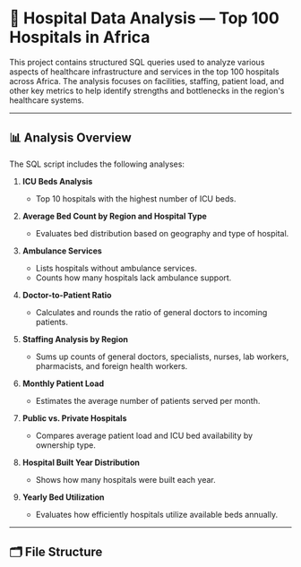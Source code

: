 # 🏥 Hospital Data Analysis — Top 100 Hospitals in Africa

This project contains structured SQL queries used to analyze various aspects of healthcare infrastructure and services in the top 100 hospitals across Africa. The analysis focuses on facilities, staffing, patient load, and other key metrics to help identify strengths and bottlenecks in the region's healthcare systems.

---

## 📊 Analysis Overview

The SQL script includes the following analyses:

1. **ICU Beds Analysis**
   - Top 10 hospitals with the highest number of ICU beds.

2. **Average Bed Count by Region and Hospital Type**
   - Evaluates bed distribution based on geography and type of hospital.

3. **Ambulance Services**
   - Lists hospitals without ambulance services.
   - Counts how many hospitals lack ambulance support.

4. **Doctor-to-Patient Ratio**
   - Calculates and rounds the ratio of general doctors to incoming patients.

5. **Staffing Analysis by Region**
   - Sums up counts of general doctors, specialists, nurses, lab workers, pharmacists, and foreign health workers.

6. **Monthly Patient Load**
   - Estimates the average number of patients served per month.

7. **Public vs. Private Hospitals**
   - Compares average patient load and ICU bed availability by ownership type.

8. **Hospital Built Year Distribution**
   - Shows how many hospitals were built each year.

9. **Yearly Bed Utilization**
   - Evaluates how efficiently hospitals utilize available beds annually.

---

## 🗂 File Structure

